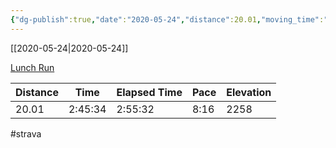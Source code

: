 ```yaml
---
{"dg-publish":true,"date":"2020-05-24","distance":20.01,"moving_time":"2:45:34","elapsed_time":"2:55:32","pace":"8:16","total_elevation_gain":2258,"url":"https://www.strava.com/activities/3506682509","permalink":"/01-personal/strava/2020-05-24-lunch-run/","dgPassFrontmatter":true}
---
```



[[2020-05-24\|2020-05-24]]

[Lunch Run](https://www.strava.com/activities/3506682509)

| Distance | Time    | Elapsed Time | Pace | Elevation |
| -------- | ------- | ------------ | ---- | --------- |
| 20.01    | 2:45:34 | 2:55:32      | 8:16 | 2258      |




#strava
